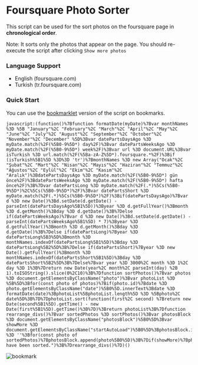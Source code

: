 # Foursquare Photo Sorter
This script can be used for the sort photos on the foursquare page in **chronological order**.

Note: It sorts only the photos that appear on the page. You should re-execute the script after clicking `Show more photos`

### Language Support
* English (foursquare.com)
* Turkish (tr.foursquare.com)


### Quick Start
You can use the [bookmarklet](https://mrcoles.com/bookmarklet) version of the script on bookmarks.

```JS
javascript:(function()%7Bfunction formatDate(myDate)%7Bvar monthNames %3D %5B "January"%2C "February"%2C "March"%2C "April"%2C "May"%2C "June"%2C "July"%2C "August"%2C "September"%2C "October"%2C "November"%2C "December" %5D%3Bvar datePartsDaysAgo %3D myDate.match(%2F(%5B0-9%5D*) day%2F)%3Bvar datePartsWeeksAgo %3D myDate.match(%2F(%5B0-9%5D*) week%2F)%3Bvar url %3D document.URL%3Bvar isTurkish %3D url.match(%2F(%5Ba-zA-Z%5D*).foursquare.*%2F)%3Bif (isTurkish%5B1%5D %3D%3D 'tr')%7BmonthNames %3D new Array("Ocak"%2C "Şubat"%2C "Mart"%2C "Nisan"%2C "Mayıs"%2C "Haziran"%2C "Temmuz"%2C "Ağustos"%2C "Eylül"%2C "Ekim"%2C "Kasım"%2C "Aralık")%3BdatePartsDaysAgo %3D myDate.match(%2F(%5B0-9%5D*) gün önce%2F)%3BdatePartsWeeksAgo %3D myDate.match(%2F(%5B0-9%5D*) hafta önce%2F)%3B%7Dvar datePartsLong %3D myDate.match(%2F(.*)%5Cs(%5B0-9%5D*)%2C%5Cs(%5B0-9%5D*)%2F)%3Bvar datePartsShort %3D myDate.match(%2F(.*)%5Cs(%5B0-9%5D*)%2F)%3Bif(datePartsDaysAgo)%7Bvar d %3D new Date()%3Bd.setDate(d.getDate() - parseInt(datePartsDaysAgo%5B1%5D))%3Byear %3D d.getFullYear()%3Bmonth %3D d.getMonth()%3Bday %3D d.getDate()%3B%7Delse if(datePartsWeeksAgo)%7Bvar d %3D new Date()%3Bd.setDate(d.getDate() - parseInt(datePartsWeeksAgo%5B1%5D) * 7)%3Byear %3D d.getFullYear()%3Bmonth %3D d.getMonth()%3Bday %3D d.getDate()%3B%7Delse if(datePartsLong)%7Byear %3D datePartsLong%5B3%5D%3Bmonth %3D monthNames.indexOf(datePartsLong%5B1%5D)%3Bday %3D datePartsLong%5B2%5D%3B%7Delse if(datePartsShort)%7Byear %3D new Date().getFullYear()%3Bmonth %3D monthNames.indexOf(datePartsShort%5B1%5D)%3Bday %3D datePartsShort%5B2%5D%3B%7Delse%7Bvar year %3D 3000%2C month %3D 1%2C day %3D 1%3B%7Dreturn new Date(year%2C month%2C parseInt(day) %2B 1).toISOString().slice(0%2C10)%3B%7Dfunction sortPhotos()%7Bvar photos %3D document.getElementsByClassName("photo")%3Bvar photoList %3D %5B%5D%3Bfor(const photo of photos)%7Bif(photo.id)%7Bdate %3D photo.getElementsByClassName("date")%5B0%5D.innerText%3Bdate %3D formatDate(date)%3BphotoList%5BphotoList.length%5D %3D %5Bphoto%2C date%5D%3B%7D%7DphotoList.sort(function(first%2C second) %7Breturn new Date(second%5B1%5D).getTime() - new Date(first%5B1%5D).getTime()%3B%7D)%3Breturn photoList%3B%7Dfunction rearrange_divs()%7Bvar sortedPhotos %3D sortPhotos()%3Bvar photosBlock %3D document.getElementsByClassName("photosBlock")%5B0%5D%3Bvar showMore %3D document.getElementsByClassName("startAutoLoad")%5B0%5D%3BphotosBlock.innerHTML %3D ''%3Bfor(const photo of sortedPhotos)%7BphotosBlock.append(photo%5B0%5D)%3B%7Dif(showMore)%7BphotosBlock.append(showMore)%3B%7Dconsole.log("Photos have been sorted.")%3B%7Drearrange_divs()%7D)()
```
![bookmark](https://user-images.githubusercontent.com/73403802/126192029-bcd1365b-420a-43bb-9653-f5138a96974c.png)
